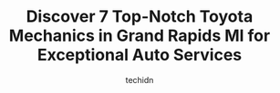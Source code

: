 ---
layout: ampstory
image: https://images.unsplash.com/photo-1610998342124-c4fcba4cf4bf?ixlib=rb-4.0.3&ixid=MnwxMjA3fDB8MHxwaG90by1wYWdlfHx8fGVufDB8fHx8&auto=format&fit=crop&w=640&h=853&q=80
author: techidn
featured: false
description: Entrust your vehicle to the 7 best Toyota Mechanic in Grand Rapids MI, USA and experience the difference they can make. With their extensive knowledge, state-of-the-art facilities, and commi
title: Discover 7 Top-Notch Toyota Mechanics in Grand Rapids MI for Exceptional Auto Services
cover:
   title: Discover 7 Top-Notch Toyota Mechanics in Grand Rapids MI for Exceptional Auto Services
   subtitle: Rickpate
   background: https://images.unsplash.com/photo-1610998342124-c4fcba4cf4bf?ixlib=rb-4.0.3&ixid=MnwxMjA3fDB8MHxwaG90by1wYWdlfHx8fGVufDB8fHx8&auto=format&fit=crop&w=640&h=853&q=80

pages: 
 - layout: thirds
   top: <h1>#1 Legacy Auto-Tech</h1>
   bottom: "<p>Steve and the Legacy team continues to do great work for us. We had a unique situation and they were able to focus in, troubleshoot, and repair our vehicle well. They wer</p>"
   background: https://www.knot35.com/toplist/wp-content/uploads/2023/06/best-toyota-mechanic-1-in-grand-rapids-mi-1685839680.jpeg
   backgroundblur: true
 - layout: thirds
   top: <h1>#2 All Auto Services</h1>
   bottom: "<p>1234 Ball Ave NE #3, Grand Rapids, MI 49505, United States</p>"
   background: https://www.knot35.com/toplist/wp-content/uploads/2023/06/best-toyota-mechanic-2-in-grand-rapids-mi-1685839680.jpeg
   cta:
      link: https://www.knot35.com/toplist/discover-7-top-notch-toyota-mechanics-in-grand-rapids-mi-for-exceptional-auto-services/
      text: Discover 7 Top-Notch Toyota Mechanics in Grand Rapids MI for Exceptional Auto Services
 - layout: thirds
   top: <h1>#3 Grand Rapids Motorcar Service</h1>
   bottom: "<p>2735 29th St SE, Grand Rapids, MI 49512, United States</p>"
   background: https://www.knot35.com/toplist/wp-content/uploads/2023/06/best-toyota-mechanic-3-in-grand-rapids-mi-1685839680.jpeg
   cta:
      link: https://www.knot35.com/toplist/discover-7-top-notch-toyota-mechanics-in-grand-rapids-mi-for-exceptional-auto-services/
      text: Discover 7 Top-Notch Toyota Mechanics in Grand Rapids MI for Exceptional Auto Services
 - layout: thirds
   top: <h1>#4 Northeast Automotive</h1>
   bottom: "<p>1156 Knapp St NE, Grand Rapids, MI 49505, United States</p>"
   background: https://images.unsplash.com/photo-1527067829737-402993088e6b?ixlib=rb-4.0.3&ixid=MnwxMjA3fDB8MHxwaG90by1wYWdlfHx8fGVufDB8fHx8&auto=format&fit=crop&w=640&h=853&q=80
   cta:
      link: https://www.knot35.com/toplist/discover-7-top-notch-toyota-mechanics-in-grand-rapids-mi-for-exceptional-auto-services/
      text: Discover 7 Top-Notch Toyota Mechanics in Grand Rapids MI for Exceptional Auto Services
 - layout: thirds
   top: <h1>#5 Aleman Auto Repair</h1>
   bottom: "<p>1801 Division Ave S, Grand Rapids, MI 49507, United States</p>"
   background: https://images.unsplash.com/photo-1489648022186-8f49310909a0?ixlib=rb-4.0.3&ixid=MnwxMjA3fDB8MHxwaG90by1wYWdlfHx8fGVufDB8fHx8&auto=format&fit=crop&w=640&h=853&q=80
   cta:
      link: https://www.knot35.com/toplist/discover-7-top-notch-toyota-mechanics-in-grand-rapids-mi-for-exceptional-auto-services/
      text: Discover 7 Top-Notch Toyota Mechanics in Grand Rapids MI for Exceptional Auto Services
 - layout: thirds
   top: <h1>#6 Complete Automotive Repair Inc</h1>
   bottom: "<p>2625 Alpine Ave NW, Grand Rapids, MI 49544, United States</p>"
   background: https://images.unsplash.com/photo-1533735380053-eb8d0759b24a?ixlib=rb-4.0.3&ixid=MnwxMjA3fDB8MHxwaG90by1wYWdlfHx8fGVufDB8fHx8&auto=format&fit=crop&w=640&h=853&q=80
   cta:
      link: https://www.knot35.com/toplist/discover-7-top-notch-toyota-mechanics-in-grand-rapids-mi-for-exceptional-auto-services/
      text: Discover 7 Top-Notch Toyota Mechanics in Grand Rapids MI for Exceptional Auto Services
 - layout: thirds
   top: <h1>#7 Lentz Auto Repair</h1>
   bottom: "<p>800 Michigan St NE, Grand Rapids, MI 49503, United States</p>"
   background: https://images.unsplash.com/photo-1567095761054-7a02e69e5c43?ixlib=rb-4.0.3&ixid=MnwxMjA3fDB8MHxwaG90by1wYWdlfHx8fGVufDB8fHx8&auto=format&fit=crop&w=640&h=853&q=80
   cta:
      link: https://www.knot35.com/toplist/discover-7-top-notch-toyota-mechanics-in-grand-rapids-mi-for-exceptional-auto-services/
      text: Discover 7 Top-Notch Toyota Mechanics in Grand Rapids MI for Exceptional Auto Services
 - layout: thirds
   middle: Continue reading...
   background: https://images.unsplash.com/photo-1608411404720-c8f0417bcdba?ixlib=rb-4.0.3&ixid=MnwxMjA3fDB8MHxwaG90by1wYWdlfHx8fGVufDB8fHx8&auto=format&fit=crop&w=640&h=853&q=80
   cta:
      link: https://www.knot35.com/toplist/discover-7-top-notch-toyota-mechanics-in-grand-rapids-mi-for-exceptional-auto-services/
      text: Discover 7 Top-Notch Toyota Mechanics in Grand Rapids MI for Exceptional Auto Services
      
---